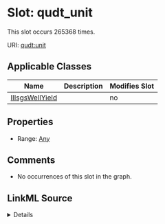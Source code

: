 

# Slot: qudt_unit




This slot occurs 265368 times.


URI: [qudt:unit](http://qudt.org/schema/qudt/unit)



<!-- no inheritance hierarchy -->





## Applicable Classes

| Name | Description | Modifies Slot |
| --- | --- | --- |
| [IlIsgsWellYield](../classes/IlIsgsWellYield.md) |  |  no  |







## Properties

* Range: [Any](../classes/Any.md)





## Comments

* No occurrences of this slot in the graph.



## LinkML Source

<details>

```yaml
name: qudt_unit
comments:
- No occurrences of this slot in the graph.
from_schema: okns:kwg
slot_uri: qudt:unit
domain_of:
- il_isgs_WellYield
range: Any

```
</details>